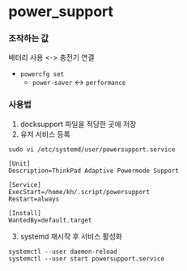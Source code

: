 # power_support

### 조작하는 값

배터리 사용 <-> 충전기 연결
- `powercfg set`
  - `power-saver` <-> `performance`

### 사용법
1. docksupport 파일을 적당한 곳에 저장
2. 유저 서비스 등록

```commandline
sudo vi /etc/systemd/user/powersupport.service
```

```text : docksupport.service
[Unit]
Description=ThinkPad Adaptive Powermode Support

[Service]
ExecStart=/home/kh/.script/powersupport
Restart=always

[Install]
WantedBy=default.target
```
3. systemd 재시작 후 서비스 활성화
```commandline
systemctl --user daemon-reload
systemctl --user start powersupport.service
```